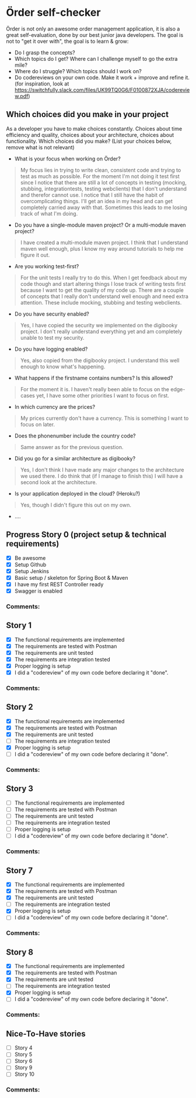 # Örder self-checker
Örder is not only an awesome order management application, it is also a great self-evaluation, done by our best junior java developers.
The goal is not to "get it over with", the goal is to learn & grow:
 - Do I grasp the concepts?
 - Which topics do I get? Where can I challenge myself to go the extra mile?
 - Where do I struggle? Which topics should I work on?
 - Do codereviews on your own code. Make it work + improve and refine it. (for inspiration, look at https://switchfully.slack.com/files/UK99TQ0G6/F0100872XJA/codereview.pdf)
## Which choices did you make in your project
As a developer you have to make choices constantly.
Choices about time efficiency and quality, choices about your architecture, choices about functionality.
Which choices did you make? (List your choices below, remove what is not relevant)
 - What is your focus when working on Örder?
 > My focus lies in trying to write clean, consistent code and trying to test as much as possible. 
 > For the moment I'm not doing it test first since I notice that there are still a lot of concepts in testing (mocking, stubbing, integrationtests, testing webclients) that I don't understand and therefor cannot use.
 > I notice that I still have the habit of overcomplicating things. I'll get an idea in my head and can get completely carried away with that. Sometimes this leads to me losing track of what I'm doing.
 - Do you have a single-module maven project? Or a multi-module maven project?
 > I have created a multi-module maven project. I think that I understand maven well enough, plus I know my way around tutorials to help me figure it out.
 - Are you working test-first?
 > For the unit tests I really try to do this. When I get feedback about my code though and start altering things I lose track of writing tests first because I want to get the quality of my code up.
 > There are a couple of concepts that I really don't understand well enough and need extra attention. These include mocking, stubbing and testing webclients.
 - Do you have security enabled?
 > Yes, I have copied the security we implemented on the digibooky project. I don't really understand everything yet and am completely unable to test my security.
 - Do you have logging enabled?
 > Yes, also copied from the digibooky project. I understand this well enough to know what's happening.
 - What happens if the firstname contains numbers? Is this allowed?
 > For the moment it is. I haven't really been able to focus on the edge-cases yet, I have some other priorities I want to focus on first.
 - In which currency are the prices?
 > My prices currently don't have a currency. This is something I want to focus on later.
 - Does the phonenumber include the country code?
 > Same answer as for the previous question.
 - Did you go for a similar architecture as digibooky?
 > Yes, I don't think I have made any major changes to the architecture we used there. I do think that (if I manage to finish this) I will have a second look at the architecture.
 - Is your application deployed in the cloud? (Heroku?)
 > Yes, though I didn't figure this out on my own.
 - ....
## Progress Story 0 (project setup & technical requirements)
 - [x] Be awesome
 - [x] Setup Github
 - [x] Setup Jenkins
 - [x] Basic setup / skeleton for Spring Boot & Maven
 - [x] I have my first REST Controller ready
 - [x] Swagger is enabled
### Comments:
## Story 1
 - [x] The functional requirements are implemented
 - [x] The requirements are tested with Postman
 - [x] The requirements are unit tested
 - [x] The requirements are integration tested
 - [x] Proper logging is setup
 - [x] I did a "codereview" of my own code before declaring it "done".
### Comments:
## Story 2
 - [x] The functional requirements are implemented
 - [x] The requirements are tested with Postman
 - [x] The requirements are unit tested
 - [ ] The requirements are integration tested
 - [x] Proper logging is setup
 - [ ] I did a "codereview" of my own code before declaring it "done".
### Comments:
## Story 3
 - [ ] The functional requirements are implemented
 - [ ] The requirements are tested with Postman
 - [ ] The requirements are unit tested
 - [ ] The requirements are integration tested
 - [ ] Proper logging is setup
 - [ ] I did a "codereview" of my own code before declaring it "done".
### Comments: 
## Story 7
- [x] The functional requirements are implemented
 - [x] The requirements are tested with Postman
 - [x] The requirements are unit tested
 - [ ] The requirements are integration tested
 - [x] Proper logging is setup
 - [ ] I did a "codereview" of my own code before declaring it "done".
### Comments: 
## Story 8
- [x] The functional requirements are implemented
 - [x] The requirements are tested with Postman
 - [x] The requirements are unit tested
 - [ ] The requirements are integration tested
 - [x] Proper logging is setup
 - [ ] I did a "codereview" of my own code before declaring it "done".
### Comments: 
## Nice-To-Have stories
 - [ ] Story 4
 - [ ] Story 5
 - [ ] Story 6
 - [ ] Story 9
 - [ ] Story 10
### Comments: